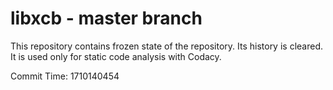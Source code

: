 # libxcb - master branch

This repository contains frozen state of the repository.
Its history is cleared. It is used only for static code
analysis with Codacy.

Commit Time: 1710140454
